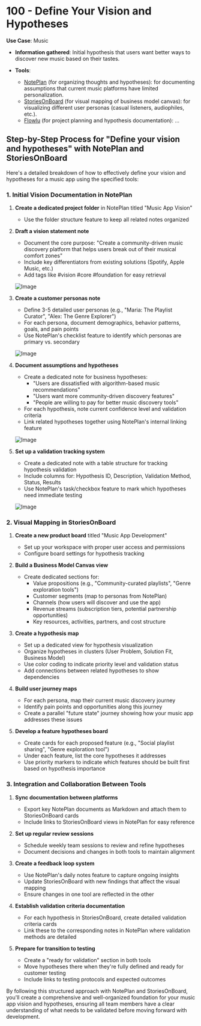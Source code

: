 # 100 - Define Your Vision and Hypotheses

**Use Case**: Music

* **Information gathered**: Initial hypothesis that users want better ways to discover new music based on their tastes.

* **Tools**: 

  - [NotePlan](https://app.noteplan.co/) (for organizing thoughts and hypotheses): for documenting assumptions that current music platforms have limited personalization. 
  - [StoriesOnBoard](https://storiesonboard.com/) (for visual mapping of business model canvas): for visualizing different user personas (casual listeners, audiophiles, etc.).
  - [Flowlu](https://www.flowlu.com/) (for project planning and hypothesis documentation): ...

## Step-by-Step Process for "Define your vision and hypotheses" with NotePlan and StoriesOnBoard

Here's a detailed breakdown of how to effectively define your vision and hypotheses for a music app using the specified tools:

### 1. Initial Vision Documentation in NotePlan

1. **Create a dedicated project folder** in NotePlan titled "Music App Vision"
   - Use the folder structure feature to keep all related notes organized

2. **Draft a vision statement note**
   - Document the core purpose: "Create a community-driven music discovery platform that helps users break out of their musical comfort zones"
   - Include key differentiators from existing solutions (Spotify, Apple Music, etc.)
   - Add tags like #vision #core #foundation for easy retrieval
  
   ![Image](https://github.com/user-attachments/assets/768739d9-bb47-4aef-ad1d-d5183dc2d760)

3. **Create a customer personas note**
   - Define 3-5 detailed user personas (e.g., "Maria: The Playlist Curator", "Alex: The Genre Explorer")
   - For each persona, document demographics, behavior patterns, goals, and pain points
   - Use NotePlan's checklist feature to identify which personas are primary vs. secondary
  
   ![Image](https://github.com/user-attachments/assets/b41476c1-494e-4bd1-ac3d-09fbe4dbfc7a)

4. **Document assumptions and hypotheses**
   - Create a dedicated note for business hypotheses:
     * "Users are dissatisfied with algorithm-based music recommendations"
     * "Users want more community-driven discovery features"
     * "People are willing to pay for better music discovery tools"
   - For each hypothesis, note current confidence level and validation criteria
   - Link related hypotheses together using NotePlan's internal linking feature
  
   ![Image](https://github.com/user-attachments/assets/d7db305d-9152-4b37-9b7f-bd1f0096c7fc)

5. **Set up a validation tracking system**
   - Create a dedicated note with a table structure for tracking hypothesis validation
   - Include columns for: Hypothesis ID, Description, Validation Method, Status, Results
   - Use NotePlan's task/checkbox feature to mark which hypotheses need immediate testing
  
   ![Image](https://github.com/user-attachments/assets/9bbc3a16-bbfc-4675-8947-467815e7c92e)

### 2. Visual Mapping in StoriesOnBoard

1. **Create a new product board** titled "Music App Development"
   - Set up your workspace with proper user access and permissions
   - Configure board settings for hypothesis tracking

2. **Build a Business Model Canvas view**
   - Create dedicated sections for:
     * Value propositions (e.g., "Community-curated playlists", "Genre exploration tools")
     * Customer segments (map to personas from NotePlan)
     * Channels (how users will discover and use the app)
     * Revenue streams (subscription tiers, potential partnership opportunities)
     * Key resources, activities, partners, and cost structure

3. **Create a hypothesis map**
   - Set up a dedicated view for hypothesis visualization
   - Organize hypotheses in clusters (User Problem, Solution Fit, Business Model)
   - Use color coding to indicate priority level and validation status
   - Add connections between related hypotheses to show dependencies

4. **Build user journey maps**
   - For each persona, map their current music discovery journey
   - Identify pain points and opportunities along this journey
   - Create a parallel "future state" journey showing how your music app addresses these issues

5. **Develop a feature hypotheses board**
   - Create cards for each proposed feature (e.g., "Social playlist sharing", "Genre exploration tool")
   - Under each feature, list the core hypotheses it addresses
   - Use priority markers to indicate which features should be built first based on hypothesis importance

### 3. Integration and Collaboration Between Tools

1. **Sync documentation between platforms**
   - Export key NotePlan documents as Markdown and attach them to StoriesOnBoard cards
   - Include links to StoriesOnBoard views in NotePlan for easy reference

2. **Set up regular review sessions**
   - Schedule weekly team sessions to review and refine hypotheses
   - Document decisions and changes in both tools to maintain alignment

3. **Create a feedback loop system**
   - Use NotePlan's daily notes feature to capture ongoing insights
   - Update StoriesOnBoard with new findings that affect the visual mapping
   - Ensure changes in one tool are reflected in the other

4. **Establish validation criteria documentation**
   - For each hypothesis in StoriesOnBoard, create detailed validation criteria cards
   - Link these to the corresponding notes in NotePlan where validation methods are detailed

5. **Prepare for transition to testing**
   - Create a "ready for validation" section in both tools
   - Move hypotheses there when they're fully defined and ready for customer testing
   - Include links to testing protocols and expected outcomes

By following this structured approach with NotePlan and StoriesOnBoard, you'll create a comprehensive and well-organized foundation for your music app vision and hypotheses, ensuring all team members have a clear understanding of what needs to be validated before moving forward with development.
